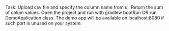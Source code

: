 Task: Upload csv file and specify the column name from ui. Return the sum of colum values.
Open the project and run with gradlew bootRun OR run DemoApplication class.
The demo app will be available on localhost:8080 if such port is unused on your system.